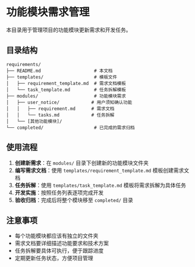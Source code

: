 # 功能模块需求管理

本目录用于管理项目的功能模块更新需求和开发任务。

## 目录结构

```
requirements/
├── README.md                    # 本文档
├── templates/                   # 模板文件
│   ├── requirement_template.md  # 需求文档模板
│   └── task_template.md         # 任务拆解模板
├── modules/                     # 功能模块需求
│   ├── user_notice/            # 用户须知确认功能
│   │   ├── requirement.md      # 需求文档
│   │   └── tasks.md            # 任务拆解
│   └── [其他功能模块]/
└── completed/                   # 已完成的需求归档
```

## 使用流程

1. **创建新需求**：在 `modules/` 目录下创建新的功能模块文件夹
2. **编写需求文档**：使用 `templates/requirement_template.md` 模板创建需求文档
3. **任务拆解**：使用 `templates/task_template.md` 模板将需求拆解为具体任务
4. **开发实施**：按照任务列表逐项完成开发
5. **验收归档**：完成后将整个模块移至 `completed/` 目录

## 注意事项

- 每个功能模块都应该有独立的文件夹
- 需求文档要详细描述功能要求和技术方案
- 任务拆解要具体可执行，便于跟踪进度
- 定期更新任务状态，方便项目管理